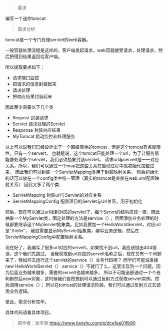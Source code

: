 > 需求

编写一个迷你tomcat

> 需求分析

tomcat是一个专门处理servlet的web容器。

一般容器处理流程是这样的，客户端发起请求，web容器接受请求，处理请求，然后把得到结果返回给客户端。

所以提取要点如下：
* 请求端口监控
* 把请求的信息封装起来
* 请求处理
* 把响应结果封装起来

因此至少需要以下几个类
* Request 封装请求
* Servlet 请求处理的Servlet
* Response 封装响应结果
* MyTomcat 启动监控和处理服务

以上可以说我们已经设计出了一个超级简单的tomcat，但是这个tomcat有点局限性，只有一个servert，
也就是说，这个tomcat只能处理一个url，为了让服务器能够处理多个servlet，我们必须抽象封装servlet。
请求url与servelt是一一对应关系，所以，我们可以通过一个map把这些关系在启动过程中就初始化加载进来，
因此我们可以封装一个ServletMapping类用于封装映射关系，
然后初始化的话可以放在一个config类中统一管理（真实的tomcat是直接在web.xml配置映射关系）
因此又多了两个类
* ServletMapping 封装url与Servlet的对应关系
* ServletMappingConfig 配置项目的Servlet与Url关系，用于初始化

然后，现在可以通过url找到对应的servlet了，每个Servrt的结构应该一直，因此抽象一个MyServlet类，固定处理的方法是service（）；
后面添加业务处理的时候都要继承这个MyServlet抽象类。比如我要加一个HelloWorldServlet，对应url是"/hello"，
我就需要显示MyServlet抽象类，编写业务逻辑，然后在ServletMappingConfig中配置映射关系。

现在好了，我编写了很多url对应的servelt，如果找不到url，我应该抛出404错误，这个我们先跳过。
当我获取到url对应的servelt名称之后，现在又有一个问题来了，我如何去运行这个servlet的service（）业务代码呢？
同学们可能说直接new HelloWorldServlet（）.service（）不就行了么，这里涉及到一个问题，因为后面业务越来越多，需要的servelt也越来越多，
所以不可能全部通过一个个去判断然后new对象，这时候我们自然想到可以通过反射方式获取servlet实例，然后调用service（）；
所以在tomcat的处理请求阶段，我们可以通过反射方式去调用业务逻辑。

至此。需求分析完毕。

具体代码请看具体项目。

>原作者：张丰哲 https://www.jianshu.com/p/dce1ee01fb90